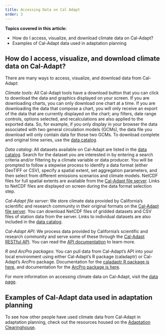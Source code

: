 ```yaml
---
title: Accessing Data on Cal Adapt
order: 3
---
```


**Topics covered in this article:**

- How do I access, visualize, and download climate data on Cal-Adapt?
- Examples of Cal-Adapt data used in adaptation planning

## How do I access, visualize, and download climate data on Cal-Adapt?

There are many ways to access, visualize, and download data from Cal-Adapt:
 
*Climate tools*: All Cal-Adapt tools have a download button that you can click to download the data and graphics displayed on your screen. If you are downloading charts, you can only download one chart at a time. If you are downloading the data that compose a chart, you will only receive an export of the data that are currently displayed on the chart; any filters, date range controls, options selected, and recalculations are also applied to the exported data. So, for example, if you only display in your browser the data associated with two general circulation models (GCMs), the data file you download will only contain data for those two GCMs. To download complete and original time series, use the [data catalog](/data/download/).
 
*Data catalog*: All datasets available on Cal-Adapt are listed in the [data catalog](/data/download/). Search for the dataset you are interested in by entering a search criteria and/or filtering by a climate variable or data producer. You will be prompted to follow a stepwise process to identify a data format (either GeoTIFF or CSV), specify a spatial extent, set aggregation parameters, and then select from different emissions scenarios and climate models. NetCDF files for full spatial extents are available from the [Cal-Adapt file server](https://albers.cnr.berkeley.edu/data/). Links to NetCDF files are displayed on screen during the data format selection step.
 
*Cal-Adapt file server*: We store climate data provided by California’s scientific and research community in their original formats on the [Cal-Adapt file server](https://albers.cnr.berkeley.edu/data/). You can download NetCDF files of gridded datasets and CSV files of station data from the server. Links to individual datasets are also included in the [data catalog](/data/download/).
 
*Cal-Adapt API*: We process data provided by California’s scientific and research community and serve some of these through the [Cal-Adapt RESTful API](https://api.cal-adapt.org/api/). You can read the [API documentation](https://berkeley-gif.github.io/caladapt-docs/) to learn more.
 
*R and ArcPro packages*: You can pull data from Cal-Adapt’s API into your local environment using either Cal-Adapt’s R package (caladaptr) or Cal-Adapt’s ArcPro package. Documentation for the [caladaptr R package is here](https://ucanr-igis.github.io/caladaptr/), and documentation for the [ArcPro package is here](https://ucanr-igis.github.io/caladapt-py/).

For more information on accessing climate data on Cal-Adapt, visit the [data page](/data/).

## Examples of Cal-Adapt data used in adaptation planning

To see how other people have used climate data from Cal-Adapt in adaptation planning, check out the resources housed on the [Adaptation Clearinghouse](https://resilientca.org/search/?q=cal-adapt).
